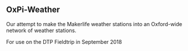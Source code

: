 ## OxPi-Weather

Our attempt to make the Makerlife weather stations into an Oxford-wide network of weather stations.

For use on the DTP Fieldtrip in September 2018

